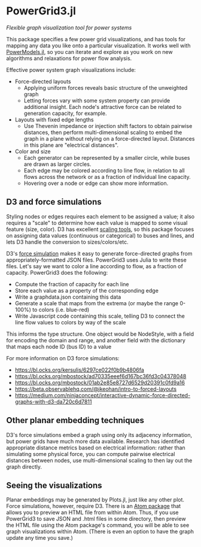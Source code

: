 # PowerGrid3.jl

_Flexible graph visualization tool for power systems_

This package specifies a few power grid visualizations, and has tools for mapping any data you like onto a particular visualization. It works well with [PowerModels.jl](https://github.com/lanl-ansi/PowerModels.jl), so you can iterate and explore as you work on new algorithms and relaxations for power flow analysis.

Effective power system graph visualizations include:
- Force-directed layouts
    - Applying uniform forces reveals basic structure of the unweighted graph
    - Letting forces vary with some system property can provide additional insight. Each node's attractive force can be related to generation capacity, for example.
- Layouts with fixed edge lengths
    - Use Thevenin impedance or injection shift factors to obtain pairwise distances, then perform multi-dimensional scaling to embed the graph in a plane without relying on a force-directed layout. Distances in this plane are "electrical distances".
- Color and size
    - Each generator can be represented by a smaller circle, while buses are drawn as larger circles.
    - Each edge may be colored according to line flow, in relation to all flows across the network or as a fraction of individual line capacity.
    - Hovering over a node or edge can show more information.

## D3 and force simulations

Styling nodes or edges requires each element to be assigned a value; it also requires a "scale" to determine how each value is mapped to some visual feature (size, color). D3 has excellent [scaling tools](https://github.com/d3/d3-scale), so this package focuses on assigning data values (continuous or categorical) to buses and lines, and lets D3 handle the conversion to sizes/colors/etc.

D3's [force simulation](https://github.com/d3/d3-force) makes it easy to generate force-directed graphs from appropriately-formatted JSON files. PowerGrid3 uses Julia to write these files. Let's say we want to color a line according to flow, as a fraction of capacity. PowerGrid3 does the following:
- Compute the fraction of capacity for each line
- Store each value as a property of the corresponding edge
- Write a graphdata.json containing this data
- Generate a scale that maps from the extrema (or maybe the range 0-100%) to colors (i.e. blue-red)
- Write Javascript code containing this scale, telling D3 to connect the line flow values to colors by way of the scale

This informs the type structure. One object would be NodeStyle, with a field for encoding the domain and range, and another field with the dictionary that maps each node ID (bus ID) to a value

For more information on D3 force simulations:
- https://bl.ocks.org/kersulis/6297ce022f0b9b4806fa
- https://bl.ocks.org/mbostock/ad70335eeef6d167bc36fd3c04378048
- https://bl.ocks.org/mbostock/01ab2e85e8727d6529d20391c0fd9a16
- https://beta.observablehq.com/@jkeohan/intro-to-forced-layouts
- https://medium.com/ninjaconcept/interactive-dynamic-force-directed-graphs-with-d3-da720c6d7811

## Other planar embedding techniques

D3's force simulations embed a graph using only its adjacency information, but power grids have much more data available. Research has identified appropriate distance metrics based on electrical information: rather than simulating some physical force, you can compute pairwise electrical distances between nodes, use multi-dimensional scaling to  then lay out the graph directly.

## Seeing the visualizations

Planar embeddings may be generated by Plots.jl, just like any other plot. Force simulations, however, require D3. There is an [Atom package](https://atom.io/packages/atom-html-preview) that allows you to preview an HTML file from within Atom. Thus, if you use PowerGrid3 to save JSON and .html files in some directory, then preview the HTML file using the Atom package's command, you will be able to see graph visualizations within Atom. (There is even an option to have the graph update any time you save.)
